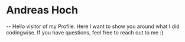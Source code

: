 # Andreas Hoch
--
Hello visitor of my Profile. Here I want to show you around what I did codingwise. If you have questions, feel free to reach out to me :)

